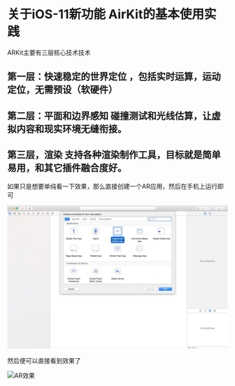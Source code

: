 # 关于iOS-11新功能 AirKit的基本使用实践

ARKit主要有三层核心技术技术

## 第一层：快速稳定的世界定位 ，包括实时运算，运动定位，无需预设（软硬件）

## 第二层：平面和边界感知 碰撞测试和光线估算，让虚拟内容和现实环境无缝衔接。

## 第三层，渲染 支持各种渲染制作工具，目标就是简单易用，和其它插件融合度好。

如果只是想要单纯看一下效果，那么直接创建一个AR应用，然后在手机上运行即可

![系统创建AR应用](./Assets/image1.png)

然后便可以直接看到效果了

![AR效果](./Assets/image2.png)

